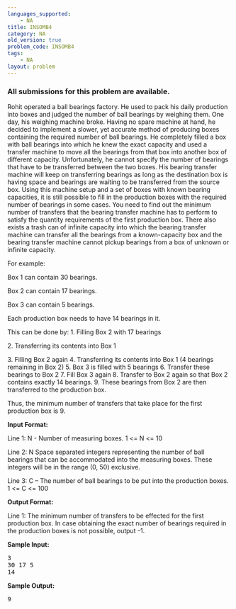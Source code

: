```yaml
---
languages_supported:
    - NA
title: INSOMB4
category: NA
old_version: true
problem_code: INSOMB4
tags:
    - NA
layout: problem
---
```

###  All submissions for this problem are available. 

Rohit operated a ball bearings factory. He used to pack his daily production into boxes and judged the number of ball bearings by weighing them. One day, his weighing machine broke. Having no spare machine at hand, he decided to implement a slower, yet accurate method of producing boxes containing the required number of ball bearings. He completely filled a box with ball bearings into which he knew the exact capacity and used a transfer machine to move all the bearings from that box into another box of different capacity. Unfortunately, he cannot specify the number of bearings that have to be transferred between the two boxes. His bearing transfer machine will keep on transferring bearings as long as the destination box is having space and bearings are waiting to be transferred from the source box. Using this machine setup and a set of boxes with known bearing capacities, it is still possible to fill in the production boxes with the required number of bearings in some cases. You need to find out the minimum number of transfers that the bearing transfer machine has to perform to satisfy the quantity requirements of the first production box. There also exists a trash can of infinite capacity into which the bearing transfer machine can transfer all the bearings from a known-capacity box and the bearing transfer machine cannot pickup bearings from a box of unknown or infinite capacity.

For example:

Box 1 can contain 30 bearings.

Box 2 can contain 17 bearings.

Box 3 can contain 5 bearings.



Each production box needs to have 14 bearings in it.



This can be done by:
1\. Filling Box 2 with 17 bearings 

2\. Transferring its contents into Box 1

3\. Filling Box 2 again
4\. Transferring its contents into Box 1 (4 bearings remaining in Box 2)
5\. Box 3 is filled with 5 bearings
6\. Transfer these bearings to Box 2
7\. Fill Box 3 again
8\. Transfer to Box 2 again so that Box 2 contains exactly 14 bearings.
9\. These bearings from Box 2 are then transferred to the production box.

Thus, the minimum number of transfers that take place for the first production box is 9.

**Input Format:**


Line 1: N - Number of measuring boxes. 1 &lt;= N &lt;= 10


Line 2: N Space separated integers representing the number of ball bearings that can be accommodated into the measuring boxes. These integers will be in the range (0, 50) exclusive.


Line 3: C – The number of ball bearings to be put into the production boxes. 1 &lt;= C &lt;= 100

**Output Format:**


Line 1: The minimum number of transfers to be effected for the first production box. In case obtaining the exact number of bearings required in the production boxes is not possible, output -1.



**Sample Input:**

<pre>
3
30 17 5
14
</pre>
**Sample Output:**

<pre>
9
</pre>